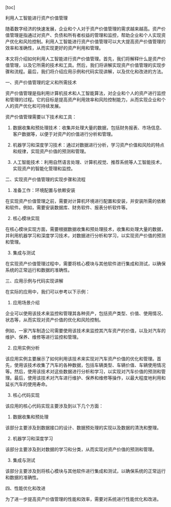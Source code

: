 
[toc]                    
                
                
利用人工智能进行资产价值管理

随着数字经济的快速发展，企业和个人对于资产价值管理的需求越来越高。资产价值管理是指通过对资产、负债和所有者权益的管理和监控，帮助企业和个人实现资产优化和风险控制。利用人工智能进行资产价值管理可以大大提高资产价值管理的效率和准确性，从而实现更好的资产利用和管理。

本文将介绍如何利用人工智能进行资产价值管理。首先，我们将解释什么是资产价值管理，以及它所需的技术和工具。然后，我们将讲解实现资产价值管理的实现步骤和流程。最后，我们将介绍应用示例和代码实现讲解，以及优化和改进的方法。

一、资产价值管理的定义和所需技术

资产价值管理是指利用计算机技术和人工智能算法，对企业和个人的资产进行监控和管理的过程。它的目标是提高资产利用效率和风险控制能力，从而实现企业和个人的资产优化和可持续发展。

资产价值管理需要以下技术和工具：

1. 数据收集和预处理技术：收集并处理大量的数据，包括财务报表、市场信息、客户数据等，以便于对资产的价值进行分析和管理。

2. 机器学习和深度学习技术：通过对数据进行分析，学习资产价值和风险的特点和规律，实现资产价值的预测和管理。

3. 人工智能技术：利用自然语言处理、计算机视觉、推荐系统等人工智能技术，实现资产的智能化管理和监控。

二、实现资产价值管理的实现步骤和流程

1. 准备工作：环境配置与依赖安装

在实现资产价值管理之前，需要对计算机环境进行配置和安装，并安装所需的依赖和软件。例如，需要安装数据库、财务软件、报表分析软件等。

2. 核心模块实现

在核心模块实现方面，需要根据数据收集和预处理技术，收集和处理大量的数据，并利用机器学习和深度学习技术，对数据进行分析和学习，以实现资产价值的预测和管理。

3. 集成与测试

在实现资产价值管理过程中，需要将核心模块与其他软件进行集成和测试，以确保系统的正常运行和数据的准确性。

三、应用示例与代码实现讲解

在实际的应用中，我们可以参考以下示例：

1. 应用场景介绍

企业可以使用该技术来监控和管理其各种资产，包括资产类型、价值、使用情况、状态等，从而实现对资产价值的优化和风险控制。

例如，一家汽车制造公司需要使用该技术来监控其汽车资产的价值，以及对汽车的维护、保养、维修等进行监控和管理。

2. 应用实例分析

该应用实例主要展示了如何利用该技术来实现对汽车资产价值的优化和管理。首先，使用该技术收集了汽车的各种数据，包括车辆类型、车辆价值、车辆使用情况等。然后，使用该技术对这些数据进行分析和学习，以实现对汽车价值的预测和管理。最后，使用该技术对汽车进行维护、保养和维修等操作，以最大程度地利用和延长汽车的使用寿命。

3. 核心代码实现

该应用的核心代码实现主要涉及到以下几个方面：

1. 数据收集和预处理

该部分主要涉及到数据接口的设计、数据预处理的实现以及数据的清洗和整理。

2. 机器学习和深度学习

该部分主要涉及到对数据的学习和分类，从而实现对资产价值的预测和管理。

3. 集成与测试

该部分主要涉及到将核心模块与其他软件进行集成和测试，以确保系统的正常运行和数据的准确性。

四、性能优化和改进

为了进一步提高资产价值管理的性能和效率，需要对系统进行性能优化和改进。

